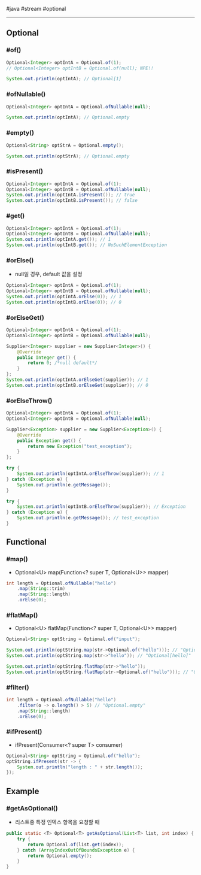\#java #stream #optional

---

## Optional

### #of()

```java
Optional<Integer> optIntA = Optional.of(1);
// Optional<Integer> optIntB = Optional.of(null); NPE!!

System.out.println(optIntA); // Optional[1]
```

### #ofNullable()

```java
Optional<Integer> optIntA = Optional.ofNullable(null);

System.out.println(optIntA); // Optional.empty
```

### #empty()

```java
Optional<String> optStrA = Optional.empty();

System.out.println(optStrA); // Optional.empty
```

### #isPresent()

```java
Optional<Integer> optIntA = Optional.of(1);
Optional<Integer> optIntB = Optional.ofNullable(null);
System.out.println(optIntA.isPresent()); // true
System.out.println(optIntB.isPresent()); // false
```

### #get() 

```java
Optional<Integer> optIntA = Optional.of(1);
Optional<Integer> optIntB = Optional.ofNullable(null);
System.out.println(optIntA.get()); // 1
System.out.println(optIntB.get()); // NoSuchElementException
```

### #orElse()

- null일 경우, default 값을 설정

```java
Optional<Integer> optIntA = Optional.of(1);
Optional<Integer> optIntB = Optional.ofNullable(null);
System.out.println(optIntA.orElse(0)); // 1
System.out.println(optIntB.orElse(0)); // 0
```

### #orElseGet() 

```java
Optional<Integer> optIntA = Optional.of(1);
Optional<Integer> optIntB = Optional.ofNullable(null);

Supplier<Integer> supplier = new Supplier<Integer>() {
    @Override
    public Integer get() {
        return 0; /*null default*/
    }
};
System.out.println(optIntA.orElseGet(supplier)); // 1
System.out.println(optIntB.orElseGet(supplier)); // 0
```

### #orElseThrow()

```java
Optional<Integer> optIntA = Optional.of(1);
Optional<Integer> optIntB = Optional.ofNullable(null);

Supplier<Exception> supplier = new Supplier<Exception>() {
    @Override
    public Exception get() {
        return new Exception("test_exception");
    }
};

try {
    System.out.println(optIntA.orElseThrow(supplier)); // 1
} catch (Exception e) {
    System.out.println(e.getMessage());
}

try {
    System.out.println(optIntB.orElseThrow(supplier)); // Exception
} catch (Exception e) {
    System.out.println(e.getMessage()); // test_exception
}
```



## Functional

### #map()

- Optional\<U> map(Function\<? super T, Optional\<U>> mapper)

```java
int length = Optional.ofNullable("hello")
    .map(String::trim)
    .map(String::length)
    .orElse(0);
```

### #flatMap()

- Optional\<U> flatMap(Function\<? super T, Optional\<U>> mapper) 


```java
Optional<String> optString = Optional.of("input");

System.out.println(optString.map(str->Optional.of("hello"))); // "Optional[Optional[hello]]"
System.out.println(optString.map(str->"hello")); // "Optional[hello]"

System.out.println(optString.flatMap(str->"hello"));
System.out.println(optString.flatMap(str->Optional.of("hello"))); // "Optional[hello]"
```

### #filter()

```java
int length = Optional.ofNullable("hello")
    .filter(o -> o.length() > 5) // "Optional.empty"
    .map(String::length)
    .orElse(0);
```

### #ifPresent()

- ifPresent(Consumer<? super T> consumer)

```java
Optional<String> optString = Optional.of("hello");
optString.ifPresent(str -> {
    System.out.println("length : " + str.length());
});
```



## Example

### #getAsOptional()

- 리스트중 특정 인덱스 항목을 요청할 때

```java
public static <T> Optional<T> getAsOptional(List<T> list, int index) {
    try {
        return Optional.of(list.get(index));
    } catch (ArrayIndexOutOfBoundsException e) {
        return Optional.empty();
    }
}
```



